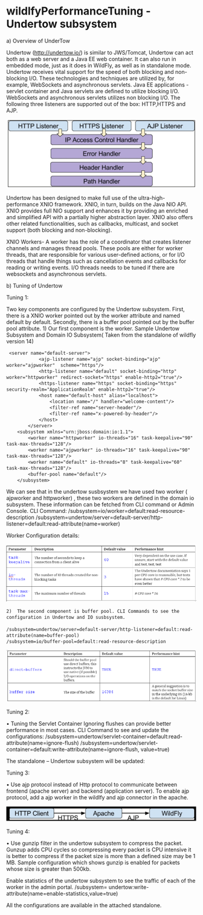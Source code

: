 # wildlfyPerformanceTuning - Undertow subsystem

a)	Overview of UnderTow 

Undertow (http://undertow.io/) is similar to JWS/Tomcat, Undertow can act both as a web server and a Java EE web container. It can also run in embedded mode, just as it does in WildFly, as well as in standalone mode. Undertow receives vital support for the speed of both blocking and non-blocking I/O. These technologies and techniques are utilized by, for example, WebSockets and asynchronous servlets. Java EE applications -servlet container and Java servlets are defined to utilize blocking I/O. WebSockets and asynchronous servlets utilizes non blocking I/O.
The following three listeners are supported out of the box: HTTP,HTTPS and AJP.

![Alt text](/images/image1.png?raw=true "Listeners")

Undertow has been designed to make full use of the ultra-high-performance XNIO framework. XNIO, in turn, builds on the Java NIO API. XNIO provides full NIO support and enhances it by providing an enriched and simplified API with a partially higher abstraction layer. XNIO also offers other related functionalities, such as callbacks, multicast, and socket support (both blocking and non-blocking).

XNIO Workers- A worker has the role of a coordinator that creates listener channels and manages thread pools. These pools are either for worker threads, that are responsible for various user-defined actions, or for I/O threads that handle things such as cancellation events and callbacks for reading or writing events. I/O threads needs to be tuned if there are websockets and asynchronous servlets.


b) Tuning of Undertow

Tuning 1: 

Two key components are configured by the Undertow subsystem. First, there is a XNIO worker pointed out by the worker attribute and named default by default. Secondly, there is a buffer pool pointed out by the buffer pool attribute. 
          1)	Our first component is the worker. 
           Sample Undertow Subsystem and Domain IO Subsystem( Taken from the standalone of wildfly version 14)

     <server name="default-server">
                <ajp-listener name="ajp" socket-binding="ajp" worker="ajpworker"  scheme="https"/>
                <http-listener name="default" socket-binding="http" worker="httpworker" redirect-socket="https" enable-http2="true"/>
                <https-listener name="https" socket-binding="https" security-realm="ApplicationRealm" enable-http2="true"/>
                <host name="default-host" alias="localhost">
                    <location name="/" handler="welcome-content"/>
                    <filter-ref name="server-header"/>
                    <filter-ref name="x-powered-by-header"/>                    
                </host>
            </server>
        <subsystem xmlns="urn:jboss:domain:io:1.1">
            <worker name="httpworker" io-threads="16" task-keepalive="90" task-max-threads="128"/>
            <worker name="ajpworker" io-threads="16" task-keepalive="90" task-max-threads="128"/>
            <worker name="default" io-threads="8" task-keepalive="60" task-max-threads="128"/>
            <buffer-pool name="default"/>
        </subsystem>
We can see  that in the undertow susbsystem we have used two worker ( ajpworker and httpworker) , these two workers are defined in the domain io subsystem. These information can be fetched from CLI command or Admin Console.
CLI Command:
/subsystem=io/worker=default:read-resource-description
/subsystem=undertow/server=default-server/http-listener=default:read-attribute(name=worker)



Worker Configuration details:

![Alt text](/images/image3.png?raw=true "Worker Configurations")

    2)	The second component is buffer pool. CLI Commands to see the configuration in Undertow and IO susbsystem.
    
    /subsystem=undertow/server=default-server/http-listener=default:read-attribute(name=buffer-pool)
    /subsystem=io/buffer-pool=default:read-resource-description

![Alt text](/images/image4.png?raw=true "Buffer Configurations")



Tuning 2: 

•	Tuning the Servlet Container
Ignoring flushes can provide better performance in most cases. CLI Command to see and update the configurations:
/subsystem=undertow/servlet-container=default:read-attribute(name=ignore-flush)
/subsystem=undertow/servlet-container=default:write-attribute(name=ignore-flush, value=true)

The standalone – Undertow subsystem will be updated:

<servlet-container name="default" ignore-flush="true">
                <jsp-config/>
                <websockets/>
  </servlet-container>

Tuning 3:

•	Use ajp protocol instead of Http protocol to communicate between frontend (apache server) and backend (application server). To enable ajp protocol, add a ajp worker in the wildlfy and ajp connector in the apache.

![Alt text](/images/image2.png?raw=true "Ajp Connections")

Tuning 4:

•	Use gunzip filter in the undertow subsystem to compress the packet. Gunzup adds CPU cycles so compressing every packet is CPU intensive it is better to compress if the packet size is more than a defined size may be 1 MB. Sample configuration which shows gunzip is enabled for packets whose size is greater than 500kb.

<host name="default-host" alias="localhost">
                    <location name="/" handler="welcome-content"/>
                    <filter-ref name="server-header"/>
                    <filter-ref name="x-powered-by-header"/>
                    <filter-ref name="zipfilter" predicate="not min-content-size[500]"/>
                </host>
         <filters>
 <response-header name="server-header" header-name="Server" header-value="WildFly/10"/>                                 
<response-header name="x-powered-by-header" header-name="X-Powered-By" header-value="Undertow/1"/>
                <gzip name="zipfilter"/>
            </filters>



Enable statistics of the undertow subsystem to see the traffic of each of the worker in the admin portal. 
/subsystem= undertow:write-attribute(name=enable-statistics,value=true)


All the configurations are available in the attached standalone.


